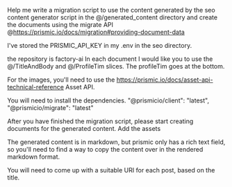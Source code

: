 
Help me write a migration script to use the content generated by the seo content generator script in the @/generated_content directory and create the documents using the migrate API @https://prismic.io/docs/migration#providing-document-data 

I've stored the PRISMIC_API_KEY in my .env in the seo directory.

the repository is factory-ai
In each document I would like you to use the @/TitleAndBody  and @/ProfileTim  slices. The profileTim goes at the bottom.

For the images, you'll need to use the https://prismic.io/docs/asset-api-technical-reference Asset API.

You will need to install the dependencies.
"@prismicio/client": "latest",
"@prismicio/migrate": "latest"

After you have finished the migration script, please start creating documents for the generated content. Add the assets

The generated content is in markdown, but prismic only has a rich text field, so you'll need to find a way to copy the content over in the rendered markdown format.

You will need to come up with a suitable URI for each post, based on the title.
